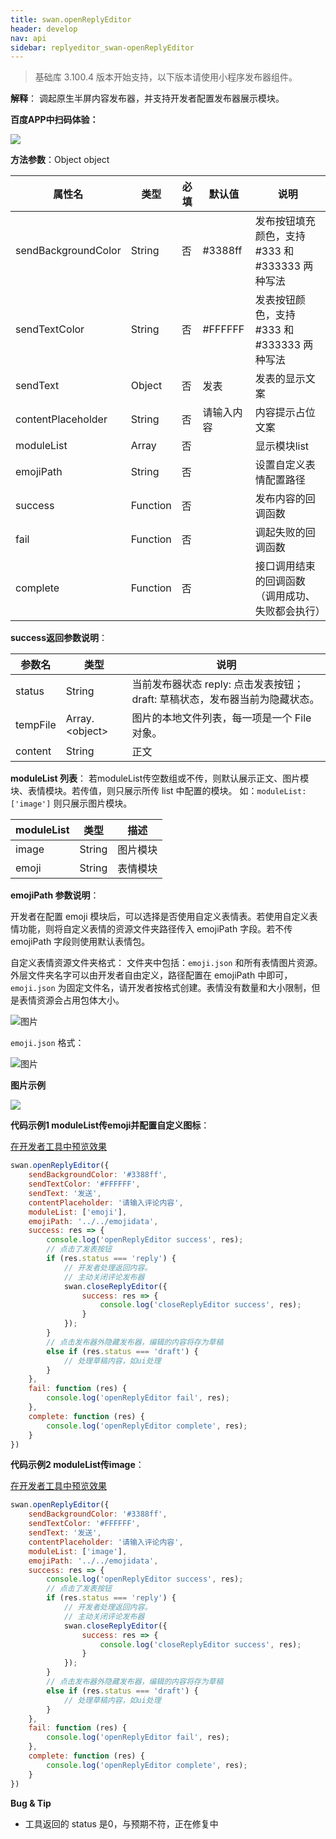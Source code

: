 ```yaml
---
title: swan.openReplyEditor
header: develop
nav: api
sidebar: replyeditor_swan-openReplyEditor
---
```


 

> 基础库 3.100.4 版本开始支持，以下版本请使用小程序发布器组件。

**解释**： 调起原生半屏内容发布器，并支持开发者配置发布器展示模块。

**百度APP中扫码体验：**

<img src="https://b.bdstatic.com/miniapp/assets/images/doc_demo/pages_openReplyEditor.png"  class="demo-qrcode-image" />

**方法参数**：Object object

|属性名 |类型  |必填 | 默认值 |说明|
|---- | ---- | ---- | ----|----|
|sendBackgroundColor   | String  |  否  | #3388ff |发布按钮填充颜色，支持#333 和#333333 两种写法|
|sendTextColor  |  String  | 否 | #FFFFFF |发表按钮颜色，支持#333 和#333333 两种写法|
|sendText  |  Object  | 否 | 发表 | 发表的显示文案|
|contentPlaceholder  |  String  | 否 | 请输入内容|内容提示占位文案|
|moduleList  |  Array  | 否 | |显示模块list|
|emojiPath  |  String  | 否 | |设置自定义表情配置路径|
|success  |  Function  | 否 | |发布内容的回调函数|
|fail  |  Function  | 否 | |调起失败的回调函数|
|complete  |  Function  | 否 | |接口调用结束的回调函数（调用成功、失败都会执行）|



**success返回参数说明**：

|参数名 |类型 | 说明|
|---- | ---- | ---- |
| status  | String |当前发布器状态  reply: 点击发表按钮；draft: 草稿状态，发布器当前为隐藏状态。|
| tempFile  | Array.&lt;object&gt; |图片的本地文件列表，每一项是一个 File 对象。|
| content | String | 正文 |


**moduleList 列表**：
若moduleList传空数组或不传，则默认展示正文、图片模块、表情模块。若传值，则只展示所传 list 中配置的模块。 
如：`moduleList: ['image']` 则只展示图片模块。

|moduleList| 类型 |描述|
|---|---|---|
|image|String|图片模块|
|emoji|String|表情模块|


**emojiPath 参数说明**：

开发者在配置 emoji 模块后，可以选择是否使用自定义表情表。若使用自定义表情功能，则将自定义表情的资源文件夹路径传入 emojiPath 字段。若不传 emojiPath 字段则使用默认表情包。

自定义表情资源文件夹格式：
文件夹中包括：`emoji.json` 和所有表情图片资源。外层文件夹名字可以由开发者自由定义，路径配置在 emojiPath 中即可，`emoji.json` 为固定文件名，请开发者按格式创建。表情没有数量和大小限制，但是表情资源会占用包体大小。

![图片](../../../../img/api/community_editor/emoji_path.jpg)

`emoji.json` 格式：

![图片](../../../../img/api/community_editor/emoji_json.jpg)

**图片示例**

<div class="m-doc-custom-examples">
    <div class="m-doc-custom-examples-correct">
        <img src="https://b.bdstatic.com/miniapp/images/openReplyEditor1.gif">
    </div>
    <div class="m-doc-custom-examples-correct">
        <img src=" ">
    </div>
    <div class="m-doc-custom-examples-correct">
        <img src=" ">
    </div>     
</div>

**代码示例1 moduleList传emoji并配置自定义图标**：

<a href="swanide://fragment/eaa301106c159bbb2ac89a39422b9bd91575198845899" title="在开发者工具中预览效果" target="_self">在开发者工具中预览效果</a>

```js
swan.openReplyEditor({
    sendBackgroundColor: '#3388ff',
    sendTextColor: '#FFFFFF',
    sendText: '发送',
    contentPlaceholder: '请输入评论内容',
    moduleList: ['emoji'],
    emojiPath: '../../emojidata',
    success: res => {
        console.log('openReplyEditor success', res);
        // 点击了发表按钮
        if (res.status === 'reply') {
            // 开发者处理返回内容。
            // 主动关闭评论发布器
            swan.closeReplyEditor({
                success: res => {
                    console.log('closeReplyEditor success', res);
                }
            });
        }
        // 点击发布器外隐藏发布器，编辑的内容将存为草稿
        else if (res.status === 'draft') {
            // 处理草稿内容，如ui处理
        }
    },
    fail: function (res) {
        console.log('openReplyEditor fail', res);
    },
    complete: function (res) {
        console.log('openReplyEditor complete', res);
    }
})
```

**代码示例2 moduleList传image**：

<a href="swanide://fragment/0592737eb5c241eb4a4bb104f99c22e21575198390943" title="在开发者工具中预览效果" target="_self">在开发者工具中预览效果</a>

```js
swan.openReplyEditor({
    sendBackgroundColor: '#3388ff',
    sendTextColor: '#FFFFFF',
    sendText: '发送',
    contentPlaceholder: '请输入评论内容',
    moduleList: ['image'],
    emojiPath: '../../emojidata',
    success: res => {
        console.log('openReplyEditor success', res);
        // 点击了发表按钮
        if (res.status === 'reply') {
            // 开发者处理返回内容。
            // 主动关闭评论发布器
            swan.closeReplyEditor({
                success: res => {
                    console.log('closeReplyEditor success', res);
                }
            });
        }
        // 点击发布器外隐藏发布器，编辑的内容将存为草稿
        else if (res.status === 'draft') {
            // 处理草稿内容，如ui处理
        }
    },
    fail: function (res) {
        console.log('openReplyEditor fail', res);
    },
    complete: function (res) {
        console.log('openReplyEditor complete', res);
    }
})
```

**Bug & Tip**

- 工具返回的 status 是0，与预期不符，正在修复中
